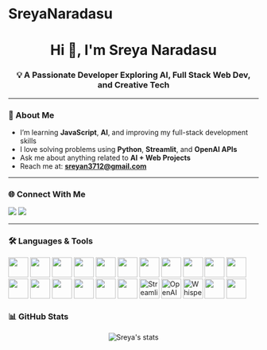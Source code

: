 # SreyaNaradasu
<h1 align="center">Hi 👋, I'm Sreya Naradasu</h1>
<h3 align="center">💡 A Passionate Developer Exploring AI, Full Stack Web Dev, and Creative Tech</h3>

---

### 🚀 About Me

-  I’m learning **JavaScript**, **AI**, and improving my full-stack development skills
-  I love solving problems using **Python**, **Streamlit**, and **OpenAI APIs**
-  Ask me about anything related to **AI + Web Projects**
-  Reach me at: **sreyan3712@gmail.com**

---

### 🌐 Connect With Me
<p align="left">
  <a href="https://linkedin.com/in/sreya-naradasu" target="blank"><img src="https://img.shields.io/badge/LinkedIn-blue?logo=linkedin&style=flat" /></a>
  <a href="mailto:sreyan3712@gmail.com"><img src="https://img.shields.io/badge/Gmail-red?logo=gmail&style=flat" /></a>
</p>

---
### 🛠️ Languages & Tools
<p align="left">
  <!-- Programming Languages -->
  <img src="https://cdn.jsdelivr.net/gh/devicons/devicon/icons/python/python-original.svg" width="40"/>
  <img src="https://cdn.jsdelivr.net/gh/devicons/devicon/icons/javascript/javascript-original.svg" width="40"/>
  <img src="https://cdn.jsdelivr.net/gh/devicons/devicon/icons/typescript/typescript-original.svg" width="40"/>
  <img src="https://cdn.jsdelivr.net/gh/devicons/devicon/icons/cplusplus/cplusplus-original.svg" width="40"/>
  <img src="https://cdn.jsdelivr.net/gh/devicons/devicon/icons/java/java-original.svg" width="40"/>
  <img src="https://cdn.jsdelivr.net/gh/devicons/devicon/icons/html5/html5-original.svg" width="40"/>
  <img src="https://cdn.jsdelivr.net/gh/devicons/devicon/icons/css3/css3-original.svg" width="40"/>

  <!-- Frontend & UI -->
  <img src="https://cdn.jsdelivr.net/gh/devicons/devicon/icons/react/react-original.svg" width="40"/>
  <img src="https://cdn.jsdelivr.net/gh/devicons/devicon/icons/bootstrap/bootstrap-original.svg" width="40"/>
  <img src="https://cdn.jsdelivr.net/gh/devicons/devicon/icons/tailwindcss/tailwindcss-plain.svg" width="40"/>

  <!-- Backend & Dev Tools -->
  <img src="https://cdn.jsdelivr.net/gh/devicons/devicon/icons/nodejs/nodejs-original.svg" width="40"/>
  <img src="https://cdn.jsdelivr.net/gh/devicons/devicon/icons/express/express-original.svg" width="40"/>
  <img src="https://cdn.jsdelivr.net/gh/devicons/devicon/icons/docker/docker-original.svg" width="40"/>
  <img src="https://cdn.jsdelivr.net/gh/devicons/devicon/icons/git/git-original.svg" width="40"/>
  <img src="https://cdn.jsdelivr.net/gh/devicons/devicon/icons/github/github-original.svg" width="40"/>

  <!-- Databases -->
  <img src="https://cdn.jsdelivr.net/gh/devicons/devicon/icons/mysql/mysql-original.svg" width="40"/>
  <img src="https://cdn.jsdelivr.net/gh/devicons/devicon/icons/mongodb/mongodb-original.svg" width="40"/>

  <!-- AI/ML & Tools (with working PNGs) -->
  <img src="https://raw.githubusercontent.com/gilbarbara/logos/main/logos/streamlit-icon.svg" width="40" alt="Streamlit" />
  <img src="https://raw.githubusercontent.com/gilbarbara/logos/main/logos/openai-icon.svg" width="40" alt="OpenAI" />
  <img src="https://avatars.githubusercontent.com/u/136828250?s=200&v=4" width="40" alt="Whisper" />

  <!-- Cloud & Deployment -->
  <img src="https://cdn.jsdelivr.net/gh/devicons/devicon/icons/firebase/firebase-plain.svg" width="40"/>
  <img src="https://cdn.jsdelivr.net/gh/devicons/devicon/icons/heroku/heroku-original.svg" width="40"/>
</p>






### 📊 GitHub Stats
<p align="center">
  <img src="https://github-readme-stats.vercel.app/api?username=SreyaNaradasu&show_icons=true&theme=tokyonight" alt="Sreya's stats"/>
</p>

